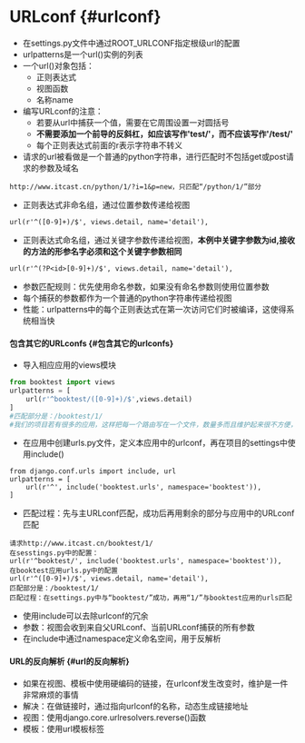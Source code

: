 # URLconf {#urlconf}

* 在settings.py文件中通过ROOT\_URLCONF指定根级url的配置
* urlpatterns是一个url\(\)实例的列表
* 一个url\(\)对象包括：
  * 正则表达式
  * 视图函数
  * 名称name
* 编写URLconf的注意：
  * 若要从url中捕获一个值，需要在它周围设置一对圆括号
  * **不需要添加一个前导的反斜杠，如应该写作'test/'，而不应该写作'/test/'**
  * 每个正则表达式前面的r表示字符串不转义
* 请求的url被看做是一个普通的python字符串，进行匹配时不包括get或post请求的参数及域名

```
http://www.itcast.cn/python/1/?i=1&p=new，只匹配“/python/1/”部分
```

* 正则表达式非命名组，通过位置参数传递给视图

```
url(r'^([0-9]+)/$', views.detail, name='detail'),
```

* 正则表达式命名组，通过关键字参数传递给视图，**本例中关键字参数为id,接收的方法的形参名字必须和这个关键字参数相同**

```
url(r'^(?P<id>[0-9]+)/$', views.detail, name='detail'),
```

* 参数匹配规则：优先使用命名参数，如果没有命名参数则使用位置参数
* 每个捕获的参数都作为一个普通的python字符串传递给视图
* 性能：urlpatterns中的每个正则表达式在第一次访问它们时被编译，这使得系统相当快

#### 包含其它的URLconfs {#包含其它的urlconfs}

* 导入相应应用的views模块

```py
from booktest import views
urlpatterns = [
    url(r'^booktest/([0-9]+)/$',views.detail)
]
#匹配部分是：/booktest/1/
#我们的项目若有很多的应用，这样把每一个路由写在一个文件，数量多而且维护起来很不方便，所以一般采取下面的方法引入
```

* 在应用中创建urls.py文件，定义本应用中的urlconf，再在项目的settings中使用include\(\)

```
from django.conf.urls import include, url
urlpatterns = [
    url(r'^', include('booktest.urls', namespace='booktest')),
]
```

* 匹配过程：先与主URLconf匹配，成功后再用剩余的部分与应用中的URLconf匹配

```
请求http://www.itcast.cn/booktest/1/
在sesstings.py中的配置：
url(r'^booktest/', include('booktest.urls', namespace='booktest')),
在booktest应用urls.py中的配置
url(r'^([0-9]+)/$', views.detail, name='detail'),
匹配部分是：/booktest/1/
匹配过程：在settings.py中与“booktest/”成功，再用“1/”与booktest应用的urls匹配
```

* 使用include可以去除urlconf的冗余
* 参数：视图会收到来自父URLconf、当前URLconf捕获的所有参数
* 在include中通过namespace定义命名空间，用于反解析

#### URL的反向解析 {#url的反向解析}

* 如果在视图、模板中使用硬编码的链接，在urlconf发生改变时，维护是一件非常麻烦的事情
* 解决：在做链接时，通过指向urlconf的名称，动态生成链接地址
* 视图：使用django.core.urlresolvers.reverse\(\)函数
* 模板：使用url模板标签



